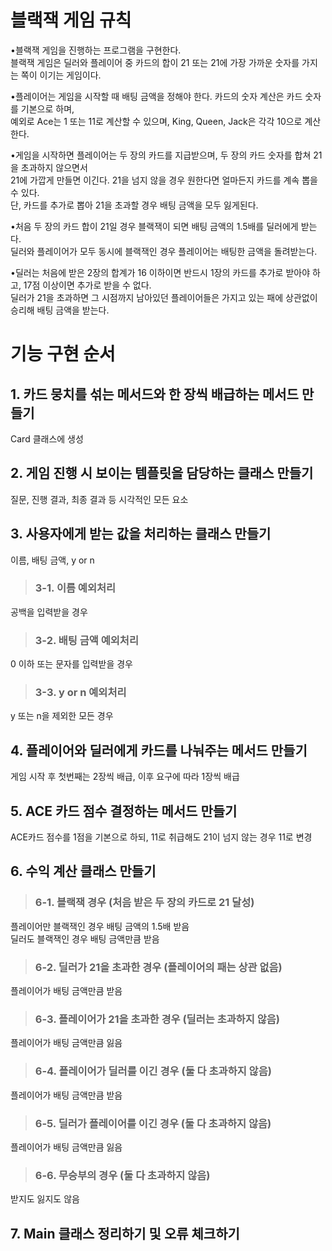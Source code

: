 # 블랙잭 게임 규칙
•블랙잭 게임을 진행하는 프로그램을 구현한다.  
블랙잭 게임은 딜러와 플레이어 중 카드의 합이 21 또는 21에 가장 가까운 숫자를 가지는 쪽이 이기는 게임이다. 

•플레이어는 게임을 시작할 때 배팅 금액을 정해야 한다. 카드의 숫자 계산은 카드 숫자를 기본으로 하며,  
예외로 Ace는 1 또는 11로 계산할 수 있으며, King, Queen, Jack은 각각 10으로 계산한다.

•게임을 시작하면 플레이어는 두 장의 카드를 지급받으며, 두 장의 카드 숫자를 합쳐 21을 초과하지 않으면서  
21에 가깝게 만들면 이긴다. 21을 넘지 않을 경우 원한다면 얼마든지 카드를 계속 뽑을 수 있다.  
단, 카드를 추가로 뽑아 21을 초과할 경우 배팅 금액을 모두 잃게된다.  

•처음 두 장의 카드 합이 21일 경우 블랙잭이 되면 배팅 금액의 1.5배를 딜러에게 받는다.  
딜러와 플레이어가 모두 동시에 블랙잭인 경우 플레이어는 배팅한 금액을 돌려받는다.  

•딜러는 처음에 받은 2장의 합계가 16 이하이면 반드시 1장의 카드를 추가로 받아야 하고, 17점 이상이면 추가로 받을 수 없다.  
딜러가 21을 초과하면 그 시점까지 남아있던 플레이어들은 가지고 있는 패에 상관없이 승리해 배팅 금액을 받는다.

# 기능 구현 순서
## 1. 카드 뭉치를 섞는 메서드와 한 장씩 배급하는 메서드 만들기
Card 클래스에 생성
## 2. 게임 진행 시 보이는 템플릿을 담당하는 클래스 만들기
질문, 진행 결과, 최종 결과 등 시각적인 모든 요소
## 3. 사용자에게 받는 값을 처리하는 클래스 만들기
이름, 배팅 금액, y or n
>### 3-1. 이름 예외처리
공백을 입력받을 경우
>### 3-2. 배팅 금액 예외처리
0 이하 또는 문자를 입력받을 경우
>### 3-3. y or n 예외처리
y 또는 n을 제외한 모든 경우
## 4. 플레이어와 딜러에게 카드를 나눠주는 메서드 만들기
게임 시작 후 첫번째는 2장씩 배급, 이후 요구에 따라 1장씩 배급
## 5. ACE 카드 점수 결정하는 메서드 만들기
ACE카드 점수를 1점을 기본으로 하되, 11로 취급해도 21이 넘지 않는 경우 11로 변경
## 6. 수익 계산 클래스 만들기
>### 6-1. 블랙잭 경우 (처음 받은 두 장의 카드로 21 달성)
플레이어만 블랙잭인 경우 배팅 금액의 1.5배 받음  
딜러도 블랙잭인 경우 배팅 금액만큼 받음
>### 6-2. 딜러가 21을 초과한 경우 (플레이어의 패는 상관 없음)
플레이어가 배팅 금액만큼 받음
>### 6-3. 플레이어가 21을 초과한 경우 (딜러는 초과하지 않음)
플레이어가 배팅 금액만큼 잃음
>### 6-4. 플레이어가 딜러를 이긴 경우 (둘 다 초과하지 않음)
플레이어가 배팅 금액만큼 받음
>### 6-5. 딜러가 플레이어를 이긴 경우 (둘 다 초과하지 않음)
플레이어가 배팅 금액만큼 잃음
>### 6-6. 무승부의 경우 (둘 다 초과하지 않음)
받지도 잃지도 않음
## 7. Main 클래스 정리하기 및 오류 체크하기
